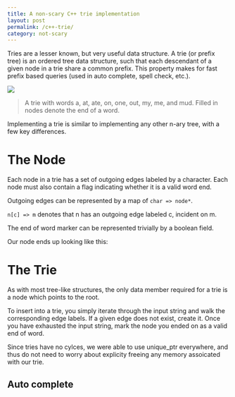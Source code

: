 ```yaml
---
title: A non-scary C++ trie implementation
layout: post
permalink: /c++-trie/
category: not-scary
---
```


Tries are a lesser known, but very useful data structure.  A trie (or prefix tree)
is an ordered tree data structure, such that each descendant of a given node in a trie share
a common prefix.  This property makes for fast prefix based queries (used in auto complete, spell check, etc.).

<img src="{{site.file}}/images/trie.jpg" />

> A trie with words a, at, ate, on, one, out, my, me, and mud.
> Filled in nodes denote the end of a word.

Implementing a trie is similar to implementing any other n-ary tree, with a few key differences.

# The Node

Each node in a trie has a set of outgoing edges labeled by a character.  Each
node must also contain a flag indicating whether it is a valid word end.

Outgoing edges can be represented by a map of ``char => node*``.

``n[c] => m`` denotes that n has an outgoing edge labeled c, incident on m.

The end of word marker can be represented trivially by a boolean field.

Our node ends up looking like this:
<script src="https://gist.github.com/Quinny/960f872f88ca86b741cc.js"></script>

# The Trie

As with most tree-like structures, the only data member required for a trie
is a node which points to the root.

To insert into a trie, you simply iterate through the input string and walk the corresponding edge labels.
If a given edge does not exist, create it.  Once you have exhausted the input string, mark the node
you ended on as a valid end of word.

<script src="https://gist.github.com/Quinny/b2e09745aee0e60e5414.js"></script>

Since tries have no cylces, we were able to use unique_ptr everywhere, and thus
do not need to worry about explicity freeing any memory assoicated with our trie.

## Auto complete

<script src="https://gist.github.com/Quinny/a837587eb986434bf03a.js"></script>
